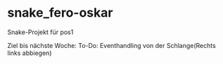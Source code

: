 # snake_fero-oskar
Snake-Projekt für pos1


Ziel bis nächste Woche:
To-Do:
Eventhandling von der Schlange(Rechts links abbiegen)
